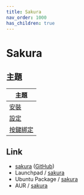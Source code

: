 ```yaml
---
title: Sakura
nav_order: 1000
has_children: true
---
```



# Sakura


## 主題

| 主題 |
| --- |
| [安裝](https://samwhelp.github.io/note-about-terminal/read/terminal/sakura/install.html) |
| [設定](https://samwhelp.github.io/note-about-terminal/read/terminal/sakura/config.html) |
| [按鍵綁定](https://samwhelp.github.io/note-about-terminal/read/terminal/sakura/keybind.html) |



## Link

* [sakura](https://www.pleyades.net/david/projects/sakura) ([GitHub](https://github.com/dabisu/sakura))
* Launchpad / [sakura](https://launchpad.net/sakura)
* Ubuntu Package / [sakura](https://packages.ubuntu.com/jammy/sakura)
* AUR / [sakura](https://aur.archlinux.org/packages/sakura)
